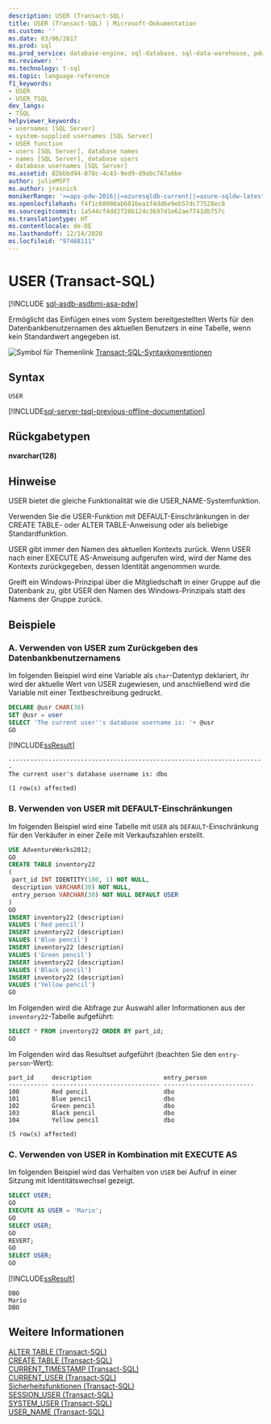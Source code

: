 ```yaml
---
description: USER (Transact-SQL)
title: USER (Transact-SQL) | Microsoft-Dokumentation
ms.custom: ''
ms.date: 03/06/2017
ms.prod: sql
ms.prod_service: database-engine, sql-database, sql-data-warehouse, pdw
ms.reviewer: ''
ms.technology: t-sql
ms.topic: language-reference
f1_keywords:
- USER
- USER_TSQL
dev_langs:
- TSQL
helpviewer_keywords:
- usernames [SQL Server]
- system-supplied usernames [SQL Server]
- USER function
- users [SQL Server], database names
- names [SQL Server], database users
- database usernames [SQL Server]
ms.assetid: 82bbbd94-870c-4c43-9ed9-d9abc767a6be
author: julieMSFT
ms.author: jrasnick
monikerRange: '>=aps-pdw-2016||=azuresqldb-current||=azure-sqldw-latest||>=sql-server-2016||>=sql-server-linux-2017||=azuresqldb-mi-current'
ms.openlocfilehash: f4f1c60908ab6816ea1f4dd6e9eb57dc77528ec8
ms.sourcegitcommit: 1a544cf4dd2720b124c3697d1e62ae7741db757c
ms.translationtype: HT
ms.contentlocale: de-DE
ms.lasthandoff: 12/14/2020
ms.locfileid: "97468111"
---
```

# <a name="user-transact-sql"></a>USER (Transact-SQL)
[!INCLUDE [sql-asdb-asdbmi-asa-pdw](../../includes/applies-to-version/sql-asdb-asdbmi-asa-pdw.md)]

  Ermöglicht das Einfügen eines vom System bereitgestellten Werts für den Datenbankbenutzernamen des aktuellen Benutzers in eine Tabelle, wenn kein Standardwert angegeben ist.  
  
 ![Symbol für Themenlink](../../database-engine/configure-windows/media/topic-link.gif "Symbol für Themenlink") [Transact-SQL-Syntaxkonventionen](../../t-sql/language-elements/transact-sql-syntax-conventions-transact-sql.md)  
  
## <a name="syntax"></a>Syntax  
  
```syntaxsql  
USER  
```  
  
[!INCLUDE[sql-server-tsql-previous-offline-documentation](../../includes/sql-server-tsql-previous-offline-documentation.md)]

## <a name="return-types"></a>Rückgabetypen
 **nvarchar(128)**  
  
## <a name="remarks"></a>Hinweise  
 USER bietet die gleiche Funktionalität wie die USER_NAME-Systemfunktion.  
  
 Verwenden Sie die USER-Funktion mit DEFAULT-Einschränkungen in der CREATE TABLE- oder ALTER TABLE-Anweisung oder als beliebige Standardfunktion.  
  
 USER gibt immer den Namen des aktuellen Kontexts zurück. Wenn USER nach einer EXECUTE AS-Anweisung aufgerufen wird, wird der Name des Kontexts zurückgegeben, dessen Identität angenommen wurde.  
  
 Greift ein Windows-Prinzipal über die Mitgliedschaft in einer Gruppe auf die Datenbank zu, gibt USER den Namen des Windows-Prinzipals statt des Namens der Gruppe zurück.  
  
## <a name="examples"></a>Beispiele  
  
### <a name="a-using-user-to-return-the-database-user-name"></a>A. Verwenden von USER zum Zurückgeben des Datenbankbenutzernamens  
 Im folgenden Beispiel wird eine Variable als `char`-Datentyp deklariert, ihr wird der aktuelle Wert von USER zugewiesen, und anschließend wird die Variable mit einer Textbeschreibung gedruckt.  
  
```sql
DECLARE @usr CHAR(30)  
SET @usr = user  
SELECT 'The current user''s database username is: '+ @usr  
GO  
```  
  
 [!INCLUDE[ssResult](../../includes/ssresult-md.md)]  
  
 ```
-----------------------------------------------------------------------  
The current user's database username is: dbo  
  
(1 row(s) affected)
```  
  
### <a name="b-using-user-with-default-constraints"></a>B. Verwenden von USER mit DEFAULT-Einschränkungen  
 Im folgenden Beispiel wird eine Tabelle mit `USER` als `DEFAULT`-Einschränkung für den Verkäufer in einer Zeile mit Verkaufszahlen erstellt.  
  
```sql
USE AdventureWorks2012;  
GO  
CREATE TABLE inventory22  
(  
 part_id INT IDENTITY(100, 1) NOT NULL,  
 description VARCHAR(30) NOT NULL,  
 entry_person VARCHAR(30) NOT NULL DEFAULT USER   
)  
GO  
INSERT inventory22 (description)  
VALUES ('Red pencil')  
INSERT inventory22 (description)  
VALUES ('Blue pencil')  
INSERT inventory22 (description)  
VALUES ('Green pencil')  
INSERT inventory22 (description)  
VALUES ('Black pencil')  
INSERT inventory22 (description)  
VALUES ('Yellow pencil')  
GO  
```  
  
 Im Folgenden wird die Abfrage zur Auswahl aller Informationen aus der `inventory22`-Tabelle aufgeführt:  
  
```sql
SELECT * FROM inventory22 ORDER BY part_id;  
GO  
```  
  
 Im Folgenden wird das Resultset aufgeführt (beachten Sie den `entry-person`-Wert):  
  
 ```
part_id     description                    entry_person
----------- ------------------------------ -------------------------
100         Red pencil                     dbo
101         Blue pencil                    dbo
102         Green pencil                   dbo
103         Black pencil                   dbo
104         Yellow pencil                  dbo
  
(5 row(s) affected)
```  
  
### <a name="c-using-user-in-combination-with-execute-as"></a>C. Verwenden von USER in Kombination mit EXECUTE AS  
 Im folgenden Beispiel wird das Verhalten von `USER` bei Aufruf in einer Sitzung mit Identitätswechsel gezeigt.  
  
```sql
SELECT USER;  
GO  
EXECUTE AS USER = 'Mario';  
GO  
SELECT USER;  
GO  
REVERT;  
GO  
SELECT USER;  
GO  
```  
  
 [!INCLUDE[ssResult](../../includes/ssresult-md.md)]  
  
 ```
DBO
Mario
DBO
```  
  
## <a name="see-also"></a>Weitere Informationen  
 [ALTER TABLE &#40;Transact-SQL&#41;](../../t-sql/statements/alter-table-transact-sql.md)   
 [CREATE TABLE &#40;Transact-SQL&#41;](../../t-sql/statements/create-table-transact-sql.md)   
 [CURRENT_TIMESTAMP &#40;Transact-SQL&#41;](../../t-sql/functions/current-timestamp-transact-sql.md)   
 [CURRENT_USER &#40;Transact-SQL&#41;](../../t-sql/functions/current-user-transact-sql.md)   
 [Sicherheitsfunktionen &#40;Transact-SQL&#41;](../../t-sql/functions/security-functions-transact-sql.md)   
 [SESSION_USER &#40;Transact-SQL&#41;](../../t-sql/functions/session-user-transact-sql.md)   
 [SYSTEM_USER &#40;Transact-SQL&#41;](../../t-sql/functions/system-user-transact-sql.md)   
 [USER_NAME &#40;Transact-SQL&#41;](../../t-sql/functions/user-name-transact-sql.md)  
  
  

